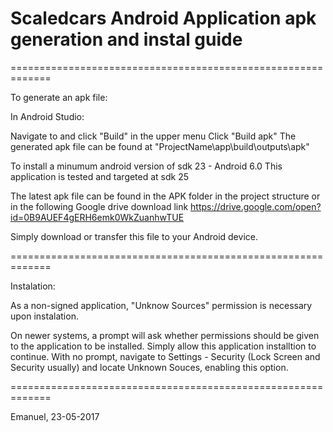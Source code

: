 ﻿# Scaledcars Android Application apk generation and instal guide
=============================================================

To generate an apk file:

In Android Studio:

Navigate to and click "Build" in the upper menu
Click "Build apk"
The generated apk file can be found at "ProjectName\app\build\outputs\apk"

To install a minumum android version of sdk 23 - Android 6.0
This application is tested and targeted at sdk 25

The latest apk file can be found in the APK folder in the project structure or in the
following Google drive download link
https://drive.google.com/open?id=0B9AUEF4gERH6emk0WkZuanhwTUE

Simply download or transfer this file to your Android device.

=============================================================

Instalation:

As a non-signed application, "Unknow Sources" permission is necessary upon instalation.

On newer systems, a prompt will ask whether permissions should be given to the application to be installed. Simply allow this application installtion to continue.
With no prompt, navigate to Settings - Security (Lock Screen and Security usually) and locate Unknown Souces, enabling this option.

=============================================================

Emanuel, 23-05-2017

